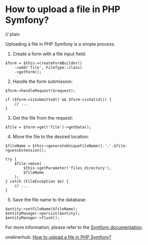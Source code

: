 # How to upload a file in PHP Symfony?
// plain

Uploading a file in PHP Symfony is a simple process.

1. Create a form with a file input field:
```
$form = $this->createFormBuilder()
    ->add('file', FileType::class)
    ->getForm();
```

2. Handle the form submission:
```
$form->handleRequest($request);

if ($form->isSubmitted() && $form->isValid()) {
    // ...
}
```

3. Get the file from the request:
```
$file = $form->get('file')->getData();
```

4. Move the file to the desired location:
```
$fileName = $this->generateUniqueFileName().'.'.$file->guessExtension();

try {
    $file->move(
        $this->getParameter('files_directory'),
        $fileName
    );
} catch (FileException $e) {
    // ...
}
```

5. Save the file name to the database:
```
$entity->setFileName($fileName);
$entityManager->persist($entity);
$entityManager->flush();
```

For more information, please refer to the [Symfony documentation](https://symfony.com/doc/current/controller/upload_file.html).

onelinerhub: [How to upload a file in PHP Symfony?](https://onelinerhub.com/php-symfony/how-to-upload-a-file-in-php-symfony)